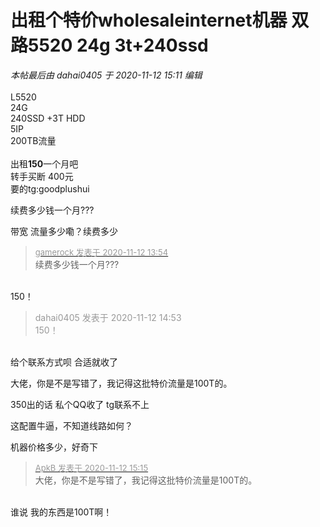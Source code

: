 # 出租个特价wholesaleinternet机器 双路5520 24g 3t+240ssd


<i class="pstatus"> 本帖最后由 dahai0405 于 2020-11-12 15:11 编辑 </i><br />
<br />
L5520<br />
24G<br />
240SSD +3T HDD<br />
5IP<br />
200TB流量<br />
<br />
出租<strong>150</strong>一个月吧&nbsp;&nbsp;<br />
转手买断 400元<br />
要的tg:goodplushui

续费多少钱一个月???

带宽 流量多少嘞？续费多少

<div class="quote"><blockquote><font size="2"><a href="https://www.hostloc.com/forum.php?mod=redirect&amp;goto=findpost&amp;pid=9443068&amp;ptid=765794" target="_blank"><font color="#999999">gamerock 发表于 2020-11-12 13:54</font></a></font><br />
续费多少钱一个月???</blockquote></div><br />
150！

<div class="quote"><blockquote><font color="#999999">dahai0405 发表于 2020-11-12 14:53</font><br />
<font color="#999999">150！</font></blockquote></div><br />
给个联系方式呗 合适就收了

大佬，你是不是写错了，我记得这批特价流量是100T的。

350出的话 私个QQ收了 tg联系不上

这配置牛逼，不知道线路如何？

机器价格多少，好奇下

<div class="quote"><blockquote><font size="2"><a href="https://www.hostloc.com/forum.php?mod=redirect&amp;goto=findpost&amp;pid=9443494&amp;ptid=765794" target="_blank"><font color="#999999">ApkB 发表于 2020-11-12 15:15</font></a></font><br />
大佬，你是不是写错了，我记得这批特价流量是100T的。</blockquote></div><br />
谁说 我的东西是100T啊！<br />
<img id="aimg_TtWcB" onclick="zoom(this, this.src, 0, 0, 0)" class="zoom" src="https://i.loli.net/2020/11/12/scHRyiTg51kumXj.png" onmouseover="img_onmouseoverfunc(this)" onload="thumbImg(this)" border="0" alt="" />
